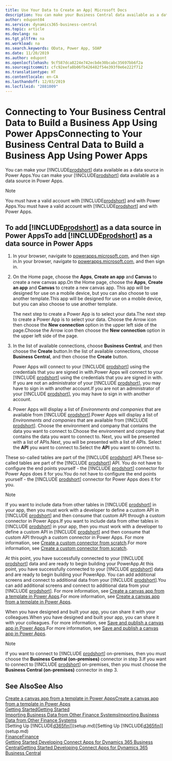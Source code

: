 ```yaml
---
title: Use Your Data to Create an App| Microsoft Docs
description: You can make your Business Central data available as a data source and specify an OData URL of your web services to build a business app using Power Apps.
author: edupont04
ms.service: dynamics365-business-central
ms.topic: article
ms.devlang: na
ms.tgt_pltfrm: na
ms.workload: na
ms.search.keywords: OData, Power App, SOAP
ms.date: 11/20/2019
ms.author: edupont
ms.openlocfilehash: 9cf587dca8224e742ecbde30bcabc35697bb6f2a
ms.sourcegitcommit: cfc92eefa8b06fb426482f54e393f0e6e222f712
ms.translationtype: HT
ms.contentlocale: en-CA
ms.lasthandoff: 12/03/2019
ms.locfileid: "2881009"
---
```

# <a name="connecting-to-your-business-central-data-to-build-a-business-app-using-power-apps"></a><span data-ttu-id="86d6f-103">Connecting to Your Business Central Data to Build a Business App Using Power Apps</span><span class="sxs-lookup"><span data-stu-id="86d6f-103">Connecting to Your Business Central Data to Build a Business App Using Power Apps</span></span>

<span data-ttu-id="86d6f-104">You can make your [!INCLUDE[prodshort](includes/prodshort.md)] data available as a data source in Power Apps.</span><span class="sxs-lookup"><span data-stu-id="86d6f-104">You can make your [!INCLUDE[prodshort](includes/prodshort.md)] data available as a data source in Power Apps.</span></span>  

> [!NOTE]  
> <span data-ttu-id="86d6f-105">You must have a valid account with [!INCLUDE[prodshort](includes/prodshort.md)] and with Power Apps.</span><span class="sxs-lookup"><span data-stu-id="86d6f-105">You must have a valid account with [!INCLUDE[prodshort](includes/prodshort.md)] and with Power Apps.</span></span>  

## <a name="to-add-includeprodshortincludesprodshortmd-as-a-data-source-in-power-apps"></a><span data-ttu-id="86d6f-106">To add [!INCLUDE[prodshort](includes/prodshort.md)] as a data source in Power Apps</span><span class="sxs-lookup"><span data-stu-id="86d6f-106">To add [!INCLUDE[prodshort](includes/prodshort.md)] as a data source in Power Apps</span></span>

1. <span data-ttu-id="86d6f-107">In your browser, navigate to [powerapps.microsoft.com](https://powerapps.microsoft.com/), and then sign in.</span><span class="sxs-lookup"><span data-stu-id="86d6f-107">In your browser, navigate to [powerapps.microsoft.com](https://powerapps.microsoft.com/), and then sign in.</span></span>
2. <span data-ttu-id="86d6f-108">On the Home page, choose the **Apps**, **Create an app** and **Canvas** to create a new canvas app.</span><span class="sxs-lookup"><span data-stu-id="86d6f-108">On the Home page, choose the **Apps**, **Create an app** and **Canvas** to create a new canvas app.</span></span> <span data-ttu-id="86d6f-109">This app will be designed for use on a mobile device, but you can also choose to use another template.</span><span class="sxs-lookup"><span data-stu-id="86d6f-109">This app will be designed for use on a mobile device, but you can also choose to use another template.</span></span>

    <span data-ttu-id="86d6f-110">The next step to create a Power App is to select your data.</span><span class="sxs-lookup"><span data-stu-id="86d6f-110">The next step to create a Power App is to select your data.</span></span> <span data-ttu-id="86d6f-111">Choose the Arrow icon then choose the **New connection** option in the upper left side of the page.</span><span class="sxs-lookup"><span data-stu-id="86d6f-111">Choose the Arrow icon then choose the **New connection** option in the upper left side of the page.</span></span>
3. <span data-ttu-id="86d6f-112">In the list of available connections, choose **Business Central**, and then choose the **Create** button.</span><span class="sxs-lookup"><span data-stu-id="86d6f-112">In the list of available connections, choose **Business Central**, and then choose the **Create** button.</span></span>

    <span data-ttu-id="86d6f-113">Power Apps will connect to your [!INCLUDE [prodshort](includes/prodshort.md)] using the credentials that you are signed in with.</span><span class="sxs-lookup"><span data-stu-id="86d6f-113">Power Apps will connect to your [!INCLUDE [prodshort](includes/prodshort.md)] using the credentials that you are signed in with.</span></span> <span data-ttu-id="86d6f-114">If you are not an administrator of your [!INCLUDE [prodshort](includes/prodshort.md)], you may have to sign in with another account.</span><span class="sxs-lookup"><span data-stu-id="86d6f-114">If you are not an administrator of your [!INCLUDE [prodshort](includes/prodshort.md)], you may have to sign in with another account.</span></span>  

4. <span data-ttu-id="86d6f-115">Power Apps will display a list of *Environments and companies* that are available from [!INCLUDE [prodshort](includes/prodshort.md)].</span><span class="sxs-lookup"><span data-stu-id="86d6f-115">Power Apps will display a list of *Environments and companies* that are available from [!INCLUDE [prodshort](includes/prodshort.md)].</span></span> <span data-ttu-id="86d6f-116">Choose the environment and company that contains the data you want to connect to.</span><span class="sxs-lookup"><span data-stu-id="86d6f-116">Choose the environment and company that contains the data you want to connect to.</span></span> <span data-ttu-id="86d6f-117">Next, you will be presented with a list of APIs.</span><span class="sxs-lookup"><span data-stu-id="86d6f-117">Next, you will be presented with a list of APIs.</span></span> <span data-ttu-id="86d6f-118">Select the **API** you want to connect to.</span><span class="sxs-lookup"><span data-stu-id="86d6f-118">Select the **API** you want to connect to.</span></span>

<span data-ttu-id="86d6f-119">These so-called tables are part of the [!INCLUDE [prodshort](includes/prodshort.md)] API.</span><span class="sxs-lookup"><span data-stu-id="86d6f-119">These so-called tables are part of the [!INCLUDE [prodshort](includes/prodshort.md)] API.</span></span> <span data-ttu-id="86d6f-120">You do not have to configure the end points yourself - the [!INCLUDE [prodshort](includes/prodshort.md)] connector for Power Apps does it for you.</span><span class="sxs-lookup"><span data-stu-id="86d6f-120">You do not have to configure the end points yourself - the [!INCLUDE [prodshort](includes/prodshort.md)] connector for Power Apps does it for you.</span></span>  

> [!NOTE]
> <span data-ttu-id="86d6f-121">If you want to include data from other tables in [!INCLUDE [prodshort](includes/prodshort.md)] in your app, then you must work with a developer to define a custom API in [!INCLUDE [prodshort](includes/prodshort.md)] and then consume that custom API through a custom connector in Power Apps.</span><span class="sxs-lookup"><span data-stu-id="86d6f-121">If you want to include data from other tables in [!INCLUDE [prodshort](includes/prodshort.md)] in your app, then you must work with a developer to define a custom API in [!INCLUDE [prodshort](includes/prodshort.md)] and then consume that custom API through a custom connector in Power Apps.</span></span> <span data-ttu-id="86d6f-122">For more information, see [Create a custom connector from scratch](/connectors/custom-connectors/define-blank).</span><span class="sxs-lookup"><span data-stu-id="86d6f-122">For more information, see [Create a custom connector from scratch](/connectors/custom-connectors/define-blank).</span></span>  

<span data-ttu-id="86d6f-123">At this point, you have successfully connected to your [!INCLUDE [prodshort](includes/prodshort.md)] data and are ready to begin building your PowerApp.</span><span class="sxs-lookup"><span data-stu-id="86d6f-123">At this point, you have successfully connected to your [!INCLUDE [prodshort](includes/prodshort.md)] data and are ready to begin building your PowerApp.</span></span> <span data-ttu-id="86d6f-124">You can add additional screens and connect to additional data from your [!INCLUDE [prodshort](includes/prodshort.md)].</span><span class="sxs-lookup"><span data-stu-id="86d6f-124">You can add additional screens and connect to additional data from your [!INCLUDE [prodshort](includes/prodshort.md)].</span></span> <span data-ttu-id="86d6f-125">For more information, see [Create a canvas app from a template in Power Apps](/powerapps/maker/canvas-apps/get-started-test-drive).</span><span class="sxs-lookup"><span data-stu-id="86d6f-125">For more information, see [Create a canvas app from a template in Power Apps](/powerapps/maker/canvas-apps/get-started-test-drive).</span></span>  

<span data-ttu-id="86d6f-126">When you have designed and built your app, you can share it with your colleagues.</span><span class="sxs-lookup"><span data-stu-id="86d6f-126">When you have designed and built your app, you can share it with your colleagues.</span></span> <span data-ttu-id="86d6f-127">For more information, see [Save and publish a canvas app in Power Apps](/powerapps/maker/canvas-apps/save-publish-app).</span><span class="sxs-lookup"><span data-stu-id="86d6f-127">For more information, see [Save and publish a canvas app in Power Apps](/powerapps/maker/canvas-apps/save-publish-app).</span></span>  

> [!NOTE]
> <span data-ttu-id="86d6f-128">If you want to connect to [!INCLUDE [prodshort](includes/prodshort.md)] on-premises, then you must choose the **Business Central (on-premises)** connector in step 3.</span><span class="sxs-lookup"><span data-stu-id="86d6f-128">If you want to connect to [!INCLUDE [prodshort](includes/prodshort.md)] on-premises, then you must choose the **Business Central (on-premises)** connector in step 3.</span></span>  

## <a name="see-also"></a><span data-ttu-id="86d6f-129">See Also</span><span class="sxs-lookup"><span data-stu-id="86d6f-129">See Also</span></span>

[<span data-ttu-id="86d6f-130">Create a canvas app from a template in Power Apps</span><span class="sxs-lookup"><span data-stu-id="86d6f-130">Create a canvas app from a template in Power Apps</span></span>](/powerapps/maker/canvas-apps/get-started-test-drive)  
[<span data-ttu-id="86d6f-131">Getting Started</span><span class="sxs-lookup"><span data-stu-id="86d6f-131">Getting Started</span></span>](product-get-started.md)  
[<span data-ttu-id="86d6f-132">Importing Business Data from Other Finance Systems</span><span class="sxs-lookup"><span data-stu-id="86d6f-132">Importing Business Data from Other Finance Systems</span></span>](across-import-data-configuration-packages.md)  
<span data-ttu-id="86d6f-133">[Setting Up [!INCLUDE[d365fin](includes/d365fin_md.md)]](setup.md)</span><span class="sxs-lookup"><span data-stu-id="86d6f-133">[Setting Up [!INCLUDE[d365fin](includes/d365fin_md.md)]](setup.md)</span></span>  
[<span data-ttu-id="86d6f-134">Finance</span><span class="sxs-lookup"><span data-stu-id="86d6f-134">Finance</span></span>](finance.md)  
[<span data-ttu-id="86d6f-135">Getting Started Developing Connect Apps for Dynamics 365 Business Central</span><span class="sxs-lookup"><span data-stu-id="86d6f-135">Getting Started Developing Connect Apps for Dynamics 365 Business Central</span></span>](/dynamics365/business-central/dev-itpro/developer/devenv-develop-connect-apps)  
